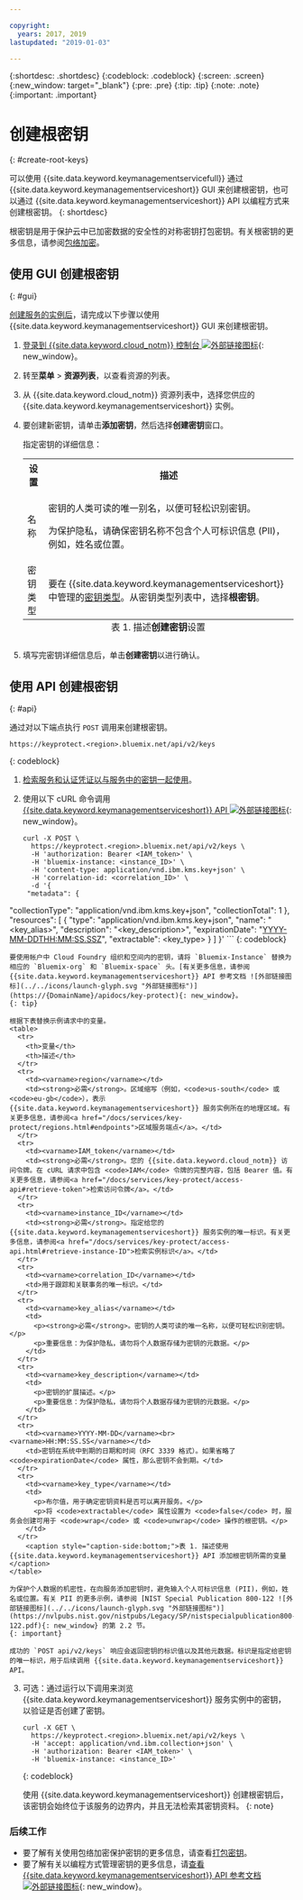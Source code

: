 ```yaml
---

copyright:
  years: 2017, 2019
lastupdated: "2019-01-03"

---
```


{:shortdesc: .shortdesc}
{:codeblock: .codeblock}
{:screen: .screen}
{:new_window: target="_blank"}
{:pre: .pre}
{:tip: .tip}
{:note: .note}
{:important: .important}

# 创建根密钥
{: #create-root-keys}

可以使用 {{site.data.keyword.keymanagementservicefull}} 通过 {{site.data.keyword.keymanagementserviceshort}} GUI 来创建根密钥，也可以通过 {{site.data.keyword.keymanagementserviceshort}} API 以编程方式来创建根密钥。
{: shortdesc}

根密钥是用于保护云中已加密数据的安全性的对称密钥打包密钥。有关根密钥的更多信息，请参阅[包络加密](/docs/services/key-protect/concepts/envelope-encryption.html)。 

## 使用 GUI 创建根密钥
{: #gui}

[创建服务的实例后](/docs/services/key-protect/provision.html)，请完成以下步骤以使用 {{site.data.keyword.keymanagementserviceshort}} GUI 来创建根密钥。

1. [登录到 {{site.data.keyword.cloud_notm}} 控制台 ![外部链接图标](../../icons/launch-glyph.svg "外部链接图标")](https://{DomainName}){: new_window}。
2. 转至**菜单** &gt; **资源列表**，以查看资源的列表。
3. 从 {{site.data.keyword.cloud_notm}} 资源列表中，选择您供应的 {{site.data.keyword.keymanagementserviceshort}} 实例。
4. 要创建新密钥，请单击**添加密钥**，然后选择**创建密钥**窗口。

    指定密钥的详细信息：

    <table>
      <tr>
        <th>设置</th>
        <th>描述</th>
      </tr>
      <tr>
        <td>名称</td>
        <td>
          <p>密钥的人类可读的唯一别名，以便可轻松识别密钥。</p>
          <p>为保护隐私，请确保密钥名称不包含个人可标识信息 (PII)，例如，姓名或位置。</p>
        </td>
      </tr>
      <tr>
        <td>密钥类型</td>
        <td>要在 {{site.data.keyword.keymanagementserviceshort}} 中管理的<a href="/docs/services/key-protect/concepts/envelope-encryption.html#key-types">密钥类型</a>。从密钥类型列表中，选择<b>根密钥</b>。</td>
      </tr>
      <caption style="caption-side:bottom;">表 1. 描述<b>创建密钥</b>设置</caption>
    </table>

5. 填写完密钥详细信息后，单击**创建密钥**以进行确认。 

## 使用 API 创建根密钥
{: #api}

通过对以下端点执行 `POST` 调用来创建根密钥。

```
https://keyprotect.<region>.bluemix.net/api/v2/keys
```
{: codeblock}

1. [检索服务和认证凭证以与服务中的密钥一起使用](/docs/services/key-protect/access-api.html)。

2. 使用以下 cURL 命令调用 [{{site.data.keyword.keymanagementserviceshort}} API ![外部链接图标](../../icons/launch-glyph.svg "外部链接图标")](https://{DomainName}/apidocs/key-protect){: new_window}。

    ```cURL
    curl -X POST \
      https://keyprotect.<region>.bluemix.net/api/v2/keys \
      -H 'authorization: Bearer <IAM_token>' \
      -H 'bluemix-instance: <instance_ID>' \
      -H 'content-type: application/vnd.ibm.kms.key+json' \
      -H 'correlation-id: <correlation_ID>' \
      -d '{
     "metadata": {
"collectionType": "application/vnd.ibm.kms.key+json",
       "collectionTotal": 1
     },
     "resources": [
       {
       "type": "application/vnd.ibm.kms.key+json",
       "name": "<key_alias>",
       "description": "<key_description>",
       "expirationDate": "<YYYY-MM-DDTHH:MM:SS.SSZ>",
       "extractable": <key_type>
       }
     ]
    }'
    ```
    {: codeblock}

    要使用帐户中 Cloud Foundry 组织和空间内的密钥，请将 `Bluemix-Instance` 替换为相应的 `Bluemix-org` 和 `Bluemix-space` 头。[有关更多信息，请参阅 {{site.data.keyword.keymanagementserviceshort}} API 参考文档 ![外部链接图标](../../icons/launch-glyph.svg "外部链接图标")](https://{DomainName}/apidocs/key-protect){: new_window}。
    {: tip}

    根据下表替换示例请求中的变量。
    <table>
      <tr>
        <th>变量</th>
        <th>描述</th>
      </tr>
      <tr>
        <td><varname>region</varname></td>
        <td><strong>必需</strong>。区域缩写（例如，<code>us-south</code> 或 <code>eu-gb</code>），表示 {{site.data.keyword.keymanagementserviceshort}} 服务实例所在的地理区域。有关更多信息，请参阅<a href="/docs/services/key-protect/regions.html#endpoints">区域服务端点</a>。</td>
      </tr>
      <tr>
        <td><varname>IAM_token</varname></td>
        <td><strong>必需</strong>。您的 {{site.data.keyword.cloud_notm}} 访问令牌。在 cURL 请求中包含 <code>IAM</code> 令牌的完整内容，包括 Bearer 值。有关更多信息，请参阅<a href="/docs/services/key-protect/access-api#retrieve-token">检索访问令牌</a>。</td>
      </tr>
      <tr>
        <td><varname>instance_ID</varname></td>
        <td><strong>必需</strong>。指定给您的 {{site.data.keyword.keymanagementserviceshort}} 服务实例的唯一标识。有关更多信息，请参阅<a href="/docs/services/key-protect/access-api.html#retrieve-instance-ID">检索实例标识</a>。</td>
      </tr>
      <tr>
        <td><varname>correlation_ID</varname></td>
        <td>用于跟踪和关联事务的唯一标识。</td>
      </tr>
      <tr>
        <td><varname>key_alias</varname></td>
        <td>
          <p><strong>必需</strong>。密钥的人类可读的唯一名称，以便可轻松识别密钥。</p>
          <p>重要信息：为保护隐私，请勿将个人数据存储为密钥的元数据。</p>
        </td>
      </tr>
      <tr>
        <td><varname>key_description</varname></td>
        <td>
          <p>密钥的扩展描述。</p>
          <p>重要信息：为保护隐私，请勿将个人数据存储为密钥的元数据。</p>
        </td>
      </tr>
      <tr>
        <td><varname>YYYY-MM-DD</varname><br><varname>HH:MM:SS.SS</varname></td>
        <td>密钥在系统中到期的日期和时间（RFC 3339 格式）。如果省略了 <code>expirationDate</code> 属性，那么密钥不会到期。</td>
      </tr>
      <tr>
        <td><varname>key_type</varname></td>
        <td>
          <p>布尔值，用于确定密钥资料是否可以离开服务。</p>
          <p>将 <code>extractable</code> 属性设置为 <code>false</code> 时，服务会创建可用于 <code>wrap</code> 或 <code>unwrap</code> 操作的根密钥。</p>
        </td>
      </tr>
        <caption style="caption-side:bottom;">表 1. 描述使用 {{site.data.keyword.keymanagementserviceshort}} API 添加根密钥所需的变量</caption>
    </table>

    为保护个人数据的机密性，在向服务添加密钥时，避免输入个人可标识信息 (PII)，例如，姓名或位置。有关 PII 的更多示例，请参阅 [NIST Special Publication 800-122 ![外部链接图标](../../icons/launch-glyph.svg "外部链接图标")](https://nvlpubs.nist.gov/nistpubs/Legacy/SP/nistspecialpublication800-122.pdf){: new_window} 的第 2.2 节。
    {: important}

    成功的 `POST api/v2/keys` 响应会返回密钥的标识值以及其他元数据。标识是指定给密钥的唯一标识，用于后续调用 {{site.data.keyword.keymanagementserviceshort}} API。

3. 可选：通过运行以下调用来浏览 {{site.data.keyword.keymanagementserviceshort}} 服务实例中的密钥，以验证是否创建了密钥。

    ```cURL
    curl -X GET \
      https://keyprotect.<region>.bluemix.net/api/v2/keys \
      -H 'accept: application/vnd.ibm.collection+json' \
      -H 'authorization: Bearer <IAM_token>' \
      -H 'bluemix-instance: <instance_ID>'
    ```
    {: codeblock}

    使用 {{site.data.keyword.keymanagementserviceshort}} 创建根密钥后，该密钥会始终位于该服务的边界内，并且无法检索其密钥资料。
    {: note} 

### 后续工作

- 要了解有关使用包络加密保护密钥的更多信息，请查看[打包密钥](/docs/services/key-protect/wrap-keys.html)。
- 要了解有关以编程方式管理密钥的更多信息，请[查看 {{site.data.keyword.keymanagementserviceshort}} API 参考文档 ![外部链接图标](../../icons/launch-glyph.svg "外部链接图标")](https://{DomainName}/apidocs/key-protect){: new_window}。

